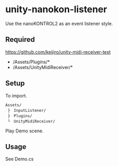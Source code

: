 # unity-nanokon-listener
Use the nanoKONTROL2 as an event listener style.

## Required
https://github.com/keijiro/unity-midi-receiver-test

- /Assets/Plugins/*
- /Assets/UnityMidiReceiver/*

## Setup

To import.

```
Assets/
 ├　InputListener/
 ├　Plugins/
 └　UnityMidiReceiver/
```
Play Demo scene.

## Usage

See Demo.cs